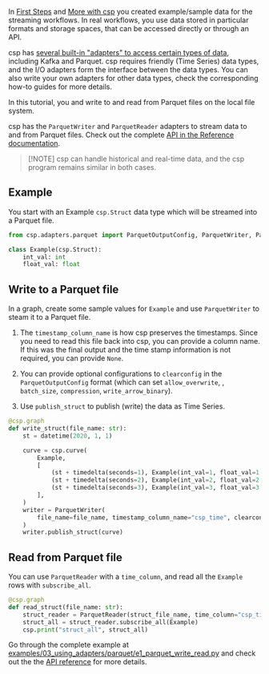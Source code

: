 In [First Steps](First-Steps) and [More with csp](More-with-CSP) you created example/sample data for the streaming workflows. In real workflows, you use data stored in particular formats and storage spaces, that can be accessed directly or through an API.

csp has [several built-in "adapters" to access certain types of data](Input-Output-Adapters-API), including Kafka and Parquet. csp requires friendly (Time Series) data types, and the I/O adapters form the interface between the data types. You can also write your own adapters for other data types, check the corresponding how-to guides for more details.

In this tutorial, you and write to and read from Parquet files on the local file system.

csp has the `ParquetWriter` and `ParquetReader` adapters to stream data to and from Parquet files. Check out the complete [API in the Reference documentation](https://github.com/Point72/csp/wiki/Input-Output-Adapters-API#parquet).

> \[!NOTE\]
> csp can handle historical and real-time data, and the csp program remains similar in both cases.

## Example

You start with an Example `csp.Struct` data type which will be streamed into a Parquet file.

```python
from csp.adapters.parquet import ParquetOutputConfig, ParquetWriter, ParquetReader

class Example(csp.Struct):
    int_val: int
    float_val: float
```

## Write to a Parquet file

In a graph, create some sample values for `Example` and use `ParquetWriter` to steam it to a Parquet file.

1. The `timestamp_column_name` is how csp preserves the timestamps. Since you need to read this file back into csp, you can provide a column name. If this was the final output and the time stamp information is not required, you can provide `None`.

2. You can provide optional configurations to `clearconfig` in the `ParquetOutputConfig` format (which can set `allow_overwrite`, , `batch_size`, `compression`, `write_arrow_binary`).

3. Use `publish_struct` to publish (write) the data as Time Series.

```python
@csp.graph
def write_struct(file_name: str):
    st = datetime(2020, 1, 1)

    curve = csp.curve(
        Example,
        [
            (st + timedelta(seconds=1), Example(int_val=1, float_val=1.0)),
            (st + timedelta(seconds=2), Example(int_val=2, float_val=2.0)),
            (st + timedelta(seconds=3), Example(int_val=3, float_val=3.0)),
        ],
    )
    writer = ParquetWriter(
        file_name=file_name, timestamp_column_name="csp_time", clearconfig=ParquetOutputConfig(allow_overwrite=True)
    )
    writer.publish_struct(curve)
```

## Read from Parquet file

You can use `ParquetReader` with a `time_column`, and read all the `Example` rows with `subscribe_all`.

```python
@csp.graph
def read_struct(file_name: str):
    struct_reader = ParquetReader(struct_file_name, time_column="csp_time")
    struct_all = struct_reader.subscribe_all(Example)
    csp.print("struct_all", struct_all)
```

Go through the complete example at [examples/03_using_adapters/parquet/e1_parquet_write_read.py](https://github.com/Point72/csp/blob/main/examples/03_using_adapters/parquet/e1_parquet_write_read.py) and check out the the [API reference](Input-Output-Adapters-API#parquet) for more details.
